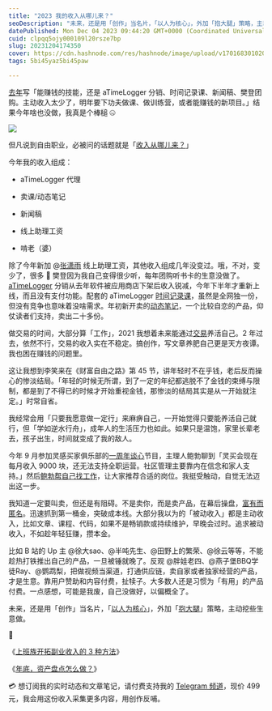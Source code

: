 ```yaml
---
title: "2023 我的收入从哪儿来？"
seoDescription: "未来，还是用「创作」当名片，「以人为核心」，外加「抱大腿」策略，主动挖些生意做。"
datePublished: Mon Dec 04 2023 09:44:20 GMT+0000 (Coordinated Universal Time)
cuid: clpqq5ojy000109l20rsze7bp
slug: 20231204174350
cover: https://cdn.hashnode.com/res/hashnode/image/upload/v1701683010203/4ed71a20-01b9-4cd1-b534-68d4941ad3c2.jpeg
tags: 5bi45yaz5bi45paw

---
```


[去年](https://mp.weixin.qq.com/s?__biz=MzI3MzU5MDA1OQ==&mid=2247487313&idx=1&sn=e9e9ac811ff67109f2d9b9e94dac94a2&chksm=eb21bd15dc563403eeaa5845517dd5fbd4863b7c064e7d560b0a796722d2fe957fac2aecbf1e#rd)写「能赚钱的技能，还是 aTimeLogger 分销、时间记录课、新闻稿、樊登团购。主动收入太少了，明年要下功夫做课、做训练营，或者能赚钱的新项目。」结果今年啥也没做，我真是个棒槌 🤐

![](url)

但凡说到自由职业，必被问的话题就是「[收入从哪儿来？](https://mp.weixin.qq.com/s?__biz=MzI3MzU5MDA1OQ==&mid=2247485096&idx=1&sn=3a03ffec4045051eac8204eaae9ff8e4&chksm=eb21b4ecdc563dfa38f74025997acad6f32c44ab96983ceb7eee6ee4825fd819a2e92b6f4850#rd)」

今年我的收入组成：

* aTimeLogger 代理
    
* 卖课/动态笔记
    
* 新闻稿
    
* 线上助理工资
    
* 啃老（婆）
    

除了今年新加 @[张潇雨](https://mp.weixin.qq.com/s?__biz=MzI3MzU5MDA1OQ==&mid=2247486725&idx=1&sn=2ce0548d6b1e31883d09ec8c579a340e&chksm=eb21bf41dc56365775cbcce3085d38830817950b5217ec08786f25c9a4c6ecb631dbae6068c9&token=1420686444&lang=zh_CN#rd) 线上助理工资，其他收入组成几年没变过。哦，不对，变少了，很多 🤣 樊登因为我自己变得很少听，每年团购听书卡的生意没做了。[aTimeLogger](https://atimelogger.pro/) 分销从去年软件被应用商店下架后收入锐减，今年下半年才重新上线，而且没有支付功能。配套的 aTimeLogger [时间记录课](https://study.163.com/course/introduction.htm?courseId=1209678842&_trace_c_p_k2_=faecae1a6ed24d37a5b75cb7b2206d52)，虽然是全网独一份，但没有竞争也意味着没啥需求。年初新开卖的[动态笔记](https://mp.weixin.qq.com/s/A_yK10ktL8Nl7RzsnGwzEg)，一个比较自恋的产品，仰仗读者们支持，卖出二十多份。

做交易的时间，大部分算「工作」，2021 我想着未来能通过[交易](https://mp.weixin.qq.com/s?__biz=MzI3MzU5MDA1OQ==&mid=2247488253&idx=1&sn=7cf68c86588b695e0ac5d626fb407ec3&chksm=eb21a0b9dc5629af4827c155269f5fd4e44d062d25ce0f3b7256f2daa9881fec01b9d8f64eb9#rd)养活自己。2 年过去，依然不行，交易的收入实在不稳定。搞创作，写文章养肥自己更是天方夜谭。我也困在赚钱的问题里。

这让我想到李笑来在《财富自由之路》第 45 节，讲年轻时不在乎钱，老后反而操心的惨淡结局。「年轻的时候无所谓，到了一定的年纪都逃脱不了金钱的束缚与限制，都是到了不得已的时候才开始重视金钱，那惨淡的结局其实是从一开始就注定。」时常自省。

我经常会用「只要我愿意做一定行」来麻痹自己，一开始觉得只要能养活自己就行，但「学如逆水行舟」，成年人的生活压力也如此。如果只是温饱，家里长辈老去，孩子出生，时间就变成了我的敌人。

今年 9 月参加灵感买家俱乐部的[一周年谈心](https://ling.school/party088/)节目，主理人鲍勃聊到「灵买会现在每月收入 9000 块，还无法支持全职运营。社区管理主要靠内在信念和家⼈⽀持。」然后[鲍勃帮自己找工作](https://m.okjike.com/originalPosts/652fd95199f2123c74460e61?s=ewoidSI6ICI1OWJlOGQ1ZDExYjY0MjAwMTFkY2QyN2IiCn0=)，让大家推荐合适的岗位。我挺受触动，自觉无法迈出这一步。

我知道一定要叫卖，但还是有阻碍。不是卖你，而是卖产品，在幕后操盘，[富有而匿名](https://collabfund.com/blog/rich-and-anonymous/)。迅速抓到第一桶金，突破成本线。大部分我以为的「被动收入」都是主动收入，比如文章、课程、代码，如果不是畅销款或持续维护，早晚会过时。追求被动收入，不如趁年轻狂赚，攒本金。

比如 B 站的 Up 主 @徐大sao、@半吨先生、@田野上的繁荣、@徐云等等，不能趁热打铁推出自己的产品，一旦被锤就晚了。反观 @胖娃老四、@燕子堡BBQ学徒Ray、@鹦鹉梨，把做视频当渠道，打通供应链，卖自家或者独家经营的产品，才是生意。靠用户赞助和内容付费，扯犊子。大多数人还是习惯为「有用」的产品付费。一点感想，可能是我废，自己没做好，以偏概全了。

未来，还是用「创作」当名片，「[以人为核心](https://mp.weixin.qq.com/s?__biz=MzI3MzU5MDA1OQ==&mid=2247487816&idx=1&sn=dd5f3286fa6f96a23017577cb87d25c6&chksm=eb21a30cdc562a1a88789c777dfbc9f742b016761c255d8311cdfb1ce4fc11aec1356983c265#rd)」，外加「[抱大腿](https://mp.weixin.qq.com/s?__biz=MzI3MzU5MDA1OQ==&mid=2247487257&idx=1&sn=57eccdc0a439287b688cfa57fc7ee329&chksm=eb21bd5ddc56344bb9b09b0c3f9e6577147bea35da0b4fca961586990933cf995008ce69eb1f&token=1420686444&lang=zh_CN#rd)」策略，主动挖些生意做。

🔗

《[上班族开拓副业收入的 3 种方法](https://mp.weixin.qq.com/s?__biz=MzI3MzU5MDA1OQ==&mid=2247485096&idx=1&sn=3a03ffec4045051eac8204eaae9ff8e4&chksm=eb21b4ecdc563dfa38f74025997acad6f32c44ab96983ceb7eee6ee4825fd819a2e92b6f4850#rd)》

《[年底，资产盘点怎么做？](https://mp.weixin.qq.com/s?__biz=MzI3MzU5MDA1OQ==&mid=2247484732&idx=1&sn=83d0392be7f72915b1c8590344340998&chksm=eb21b778dc563e6e7015553788a3273e6084ee6cfcd497da9403cd1cb2068ff99af96ea9087d&scene=21#wechat_redirect)》

💳 想订阅我的实时动态和文章笔记，请付费支持我的 [Telegram 频道](https://mp.weixin.qq.com/s/A_yK10ktL8Nl7RzsnGwzEg)，现价 499 元，我会用这份收入采集更多内容，用创作反哺。